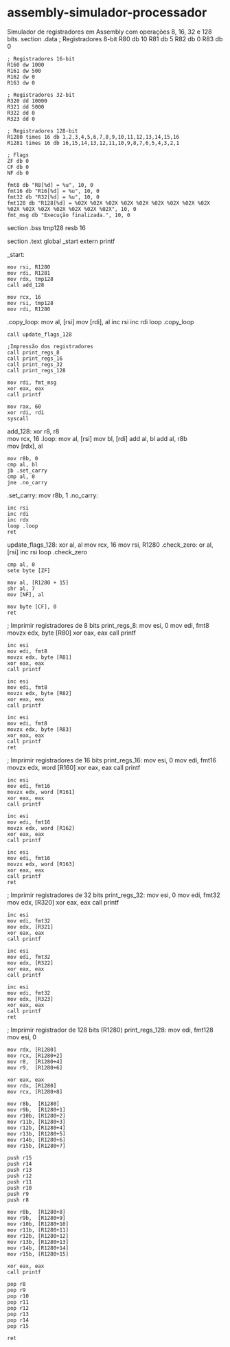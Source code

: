 # assembly-simulador-processador
Simulador de registradores em Assembly com operações 8, 16, 32 e 128 bits.
section .data
    ; Registradores 8-bit
    R80 db 10
    R81 db 5
    R82 db 0
    R83 db 0

    ; Registradores 16-bit
    R160 dw 1000
    R161 dw 500
    R162 dw 0
    R163 dw 0

    ; Registradores 32-bit
    R320 dd 10000
    R321 dd 5000
    R322 dd 0
    R323 dd 0

    ; Registradores 128-bit
    R1280 times 16 db 1,2,3,4,5,6,7,8,9,10,11,12,13,14,15,16
    R1281 times 16 db 16,15,14,13,12,11,10,9,8,7,6,5,4,3,2,1

    ; Flags
    ZF db 0
    CF db 0
    NF db 0

    fmt8 db "R8[%d] = %u", 10, 0
    fmt16 db "R16[%d] = %u", 10, 0
    fmt32 db "R32[%d] = %u", 10, 0
    fmt128 db "R128[%d] = %02X %02X %02X %02X %02X %02X %02X %02X %02X %02X %02X %02X %02X %02X %02X %02X", 10, 0
    fmt_msg db "Execução finalizada.", 10, 0

section .bss
    tmp128 resb 16

section .text
global _start
extern printf

_start:

    mov rsi, R1280
    mov rdi, R1281
    mov rdx, tmp128
    call add_128

    mov rcx, 16
    mov rsi, tmp128
    mov rdi, R1280
.copy_loop:
    mov al, [rsi]
    mov [rdi], al
    inc rsi
    inc rdi
    loop .copy_loop

    call update_flags_128

    ;Impressão dos registradores
    call print_regs_8
    call print_regs_16
    call print_regs_32
    call print_regs_128

    mov rdi, fmt_msg
    xor eax, eax
    call printf

    mov rax, 60         
    xor rdi, rdi        
    syscall

add_128:
    xor r8, r8          
    mov rcx, 16
.loop:
    mov al, [rsi]
    mov bl, [rdi]
    add al, bl
    add al, r8b         
    mov [rdx], al

    mov r8b, 0
    cmp al, bl
    jb .set_carry
    cmp al, 0
    jne .no_carry
.set_carry:
    mov r8b, 1
.no_carry:

    inc rsi
    inc rdi
    inc rdx
    loop .loop
    ret

update_flags_128:
    xor al, al
    mov rcx, 16
    mov rsi, R1280
.check_zero:
    or al, [rsi]
    inc rsi
    loop .check_zero

    cmp al, 0
    sete byte [ZF]

    mov al, [R1280 + 15]
    shr al, 7
    mov [NF], al

    mov byte [CF], 0
    ret

; Imprimir registradores de 8 bits
print_regs_8:
    mov esi, 0
    mov edi, fmt8
    movzx edx, byte [R80]
    xor eax, eax
    call printf

    inc esi
    mov edi, fmt8
    movzx edx, byte [R81]
    xor eax, eax
    call printf

    inc esi
    mov edi, fmt8
    movzx edx, byte [R82]
    xor eax, eax
    call printf

    inc esi
    mov edi, fmt8
    movzx edx, byte [R83]
    xor eax, eax
    call printf
    ret


; Imprimir registradores de 16 bits
print_regs_16:
    mov esi, 0
    mov edi, fmt16
    movzx edx, word [R160]
    xor eax, eax
    call printf

    inc esi
    mov edi, fmt16
    movzx edx, word [R161]
    xor eax, eax
    call printf

    inc esi
    mov edi, fmt16
    movzx edx, word [R162]
    xor eax, eax
    call printf

    inc esi
    mov edi, fmt16
    movzx edx, word [R163]
    xor eax, eax
    call printf
    ret


; Imprimir registradores de 32 bits
print_regs_32:
    mov esi, 0
    mov edi, fmt32
    mov edx, [R320]
    xor eax, eax
    call printf

    inc esi
    mov edi, fmt32
    mov edx, [R321]
    xor eax, eax
    call printf

    inc esi
    mov edi, fmt32
    mov edx, [R322]
    xor eax, eax
    call printf

    inc esi
    mov edi, fmt32
    mov edx, [R323]
    xor eax, eax
    call printf
    ret


; Imprimir registrador de 128 bits (R1280)
print_regs_128:
    mov edi, fmt128
    mov esi, 0    

    mov rdx, [R1280]
    mov rcx, [R1280+2]
    mov r8,  [R1280+4]
    mov r9,  [R1280+6]

    xor eax, eax
    mov rdx, [R1280]           
    mov rcx, [R1280+8]         

    mov r8b,  [R1280]
    mov r9b,  [R1280+1]
    mov r10b, [R1280+2]
    mov r11b, [R1280+3]
    mov r12b, [R1280+4]
    mov r13b, [R1280+5]
    mov r14b, [R1280+6]
    mov r15b, [R1280+7]

    push r15
    push r14
    push r13
    push r12
    push r11
    push r10
    push r9
    push r8

    mov r8b,  [R1280+8]
    mov r9b,  [R1280+9]
    mov r10b, [R1280+10]
    mov r11b, [R1280+11]
    mov r12b, [R1280+12]
    mov r13b, [R1280+13]
    mov r14b, [R1280+14]
    mov r15b, [R1280+15]

    xor eax, eax
    call printf

    pop r8
    pop r9
    pop r10
    pop r11
    pop r12
    pop r13
    pop r14
    pop r15

    ret
